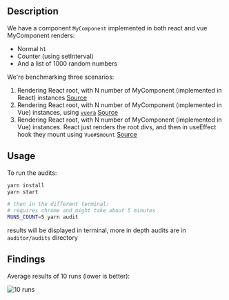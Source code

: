 ## Description

We have a component `MyComponent` implemented in both react and vue
MyComponent renders:

- Normal `h1`
- Counter (using setInterval)
- And a list of 1000 random numbers

We're benchmarking three scenarios:

1. Rendering React root, with N number of MyComponent (implemented in React) instances [Source](./JustReact.js)
2. Rendering React root, with N number of MyComponent (implemented in Vue) instances, using [`vuera`](https://github.com/akxcv/vuera) [Source](./ReactAndVuera.js)
3. Rendering React root, with N number of MyComponent (implemented in Vue) instances. React just renders the root divs, and then in useEffect hook they mount using `Vue#$mount` [Source](./PlainReactAndVue.js)

## Usage

To run the audits:

```bash
yarn install
yarn start

# then in the different terminal:
# requires chrome and might take about 5 minutes
RUNS_COUNT=5 yarn audit
```

results will be displayed in terminal, more in depth audits are in `auditor/audits` directory

## Findings

Average results of 10 runs (lower is better):

![10 runs](https://i.imgur.com/FU3eD2W.png)
